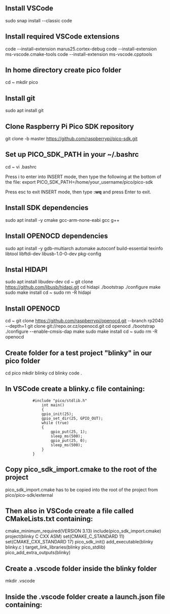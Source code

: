 ## Install VSCode
sudo snap install --classic code

## Install required VSCode extensions
code --install-extension marus25.cortex-debug
code --install-extension ms-vscode.cmake-tools
code --install-extension ms-vscode.cpptools

## In home directory create pico folder
cd ~
mkdir pico

## Install git
sudo apt install git

## Clone Raspberry Pi Pico SDK repository
git clone -b master https://github.com/raspberrypi/pico-sdk.git

## Set up PICO_SDK_PATH in your ~/.bashrc
cd ~
vi .bashrc

Press i to enter into INSERT mode, then type the following at the bottom of the file:
export PICO_SDK_PATH=/home/your_username/pico/pico-sdk

Press esc to exit INSERT mode, then type <b>:wq</b> and press Enter to exit.

## Install SDK dependencies
sudo apt install -y cmake gcc-arm-none-eabi gcc g++

## Install OPENOCD dependencies
sudo apt install -y gdb-multiarch automake autoconf build-essential texinfo libtool libftdi-dev libusb-1.0-0-dev pkg-config

## Instal HIDAPI
sudo apt install libudev-dev
cd ~
git clone https://github.com/libusb/hidapi.git
cd hidapi
./bootstrap
./configure
make
sudo make install
cd ~
sudo rm -R hidapi

## Install OPENOCD
cd ~
git clone https://github.com/raspberrypi/openocd.git --branch rp2040 --depth=1
git clone git://repo.or.cz/openocd.git
cd openocd
./bootstrap
./configure --enable-cmsis-dap
make
sudo make install
cd ~
sudo rm -R openocd

## Create folder for a test project "blinky" in our pico folder
cd pico
mkdir blinky
cd blinky
code .

## In VSCode create a blinky.c file containing:
                #include "pico/stdlib.h"
                    int main()
                    {
                    gpio_init(25);
                    gpio_set_dir(25, GPIO_OUT);
                    while (true)
                    {
                        gpio_put(25, 1);
                        sleep_ms(500);
                        gpio_put(25, 0);
                        sleep_ms(500);
                    }
                }

## Copy pico_sdk_import.cmake to the root of the project
pico_sdk_import.cmake has to be copied into the root of
the project from pico/pico-sdk/external

## Then also in VSCode create a file called CMakeLists.txt containing:
cmake_minimum_required(VERSION 3.13)
include(pico_sdk_import.cmake)
project(blinky C CXX ASM)
set(CMAKE_C_STANDARD 11)
set(CMAKE_CXX_STANDARD 17)
pico_sdk_init()
add_executable(blinky
blinky.c
)
target_link_libraries(blinky pico_stdlib)
pico_add_extra_outputs(blinky)

## Create a .vscode folder inside the blinky folder
mkdir .vscode

## Inside the .vscode folder create a launch.json file containing:
